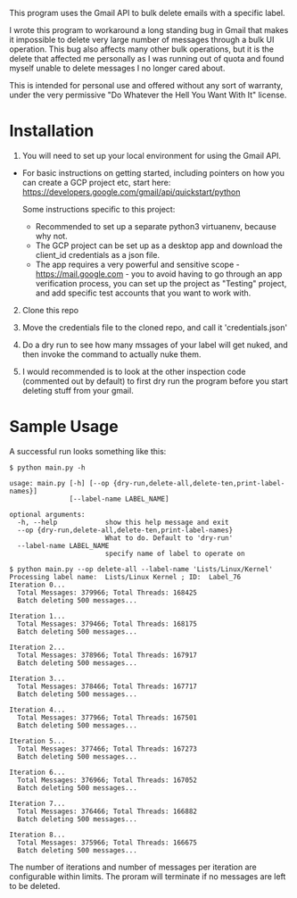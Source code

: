 This program uses the Gmail API to bulk delete emails with a
specific label.

I wrote this program to workaround a long standing bug in Gmail that
makes it impossible to delete very large number of messages through a
bulk UI operation. This bug also affects many other bulk operations,
but it is the delete that affected me personally as I was running out
of quota and found myself unable to delete messages I no longer cared
about.

This is intended for personal use and offered without any sort of
warranty, under the very permissive "Do Whatever the Hell You Want
With It" license.


Installation
===

1. You will need to set up your local environment for using the Gmail API.

  - For basic instructions on getting started, including pointers on how you
    can create a GCP project etc, start here:
    https://developers.google.com/gmail/api/quickstart/python

    Some instructions specific to this project:

    - Recommended to set up a separate python3 virtuanenv, because why not.
    - The GCP project can be set up as a desktop app and download the client_id credentials as a json file.
    - The app requires a very powerful and sensitive scope - https://mail.google.com - you to avoid having to go through an app verification process, you can set up the project as "Testing" project, and add specific test accounts that you want to work with.

2. Clone this repo

3. Move the credentials file to the cloned repo, and call it 'credentials.json'

4. Do a dry run to see how many mssages of your label will get nuked,
and then invoke the command to actually nuke them.

5. I would recommended is to look at the other inspection code (commented
out by default) to first dry run the program before you start deleting
stuff from your gmail.

Sample Usage
===

A successful run looks something like this:

```
$ python main.py -h

usage: main.py [-h] [--op {dry-run,delete-all,delete-ten,print-label-names}]
               [--label-name LABEL_NAME]

optional arguments:
  -h, --help            show this help message and exit
  --op {dry-run,delete-all,delete-ten,print-label-names}
                        What to do. Default to 'dry-run'
  --label-name LABEL_NAME
                        specify name of label to operate on

$ python main.py --op delete-all --label-name 'Lists/Linux/Kernel'
Processing label name:  Lists/Linux Kernel ; ID:  Label_76
Iteration 0...
  Total Messages: 379966; Total Threads: 168425
  Batch deleting 500 messages...

Iteration 1...
  Total Messages: 379466; Total Threads: 168175
  Batch deleting 500 messages...

Iteration 2...
  Total Messages: 378966; Total Threads: 167917
  Batch deleting 500 messages...

Iteration 3...
  Total Messages: 378466; Total Threads: 167717
  Batch deleting 500 messages...

Iteration 4...
  Total Messages: 377966; Total Threads: 167501
  Batch deleting 500 messages...

Iteration 5...
  Total Messages: 377466; Total Threads: 167273
  Batch deleting 500 messages...

Iteration 6...
  Total Messages: 376966; Total Threads: 167052
  Batch deleting 500 messages...

Iteration 7...
  Total Messages: 376466; Total Threads: 166882
  Batch deleting 500 messages...

Iteration 8...
  Total Messages: 375966; Total Threads: 166675
  Batch deleting 500 messages...
```

The number of iterations and number of messages per iteration are
configurable within limits. The proram will terminate if no messages
are left to be deleted.